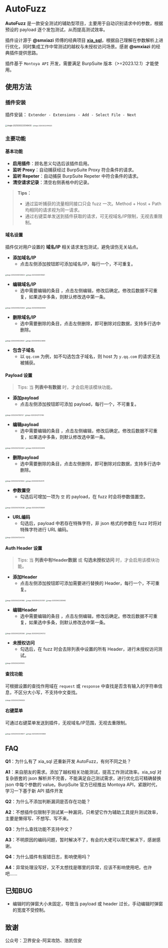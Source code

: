 # AutoFuzz

**AutoFuzz** 是一款安全测试的辅助型项目，主要用于自动识别请求中的参数，根据预设的 payload 逐个发包测试，从而提高测试效率。

插件设计源于 **@smxiazi** 师傅的经典项目 **[xia_sql](https://github.com/smxiazi/xia_sql)**，根据自己理解在参数解析上进行优化，同时集成工作中常测试的越权与未授权访问场景。感谢 **@smxiazi** 的经典插件提供思路。

插件基于 `Montoya API` 开发，需要满足 BurpSuite 版本（>=2023.12.1）才能使用。

## 使用方法

### 插件安装

插件安装： `Extender - Extensions - Add - Select File - Next`

<img src="assets/image-20250303233548430.png" alt="image-20250303233548430" style="zoom:40%;" />

<img src="assets/image-20250303234145025.png" alt="image-20250303234145025" style="zoom:30%;" />

### 主要功能

#### 基本功能

- **启用插件**：顾名思义勾选后该插件启用。
- **监听 Proxy**：自动捕获经过 BurpSuite Proxy 符合条件的请求。
- **监听 Repeter**：自动捕获 BurpSuite Repeter 中符合条件的请求。
- **清空请求记录**：清空右侧表格中的记录。

> **Tips：**
>
> - 通过监听捕获的流量相同接口只会 fuzz 一次。Method + Host + Path 均相同的请求视为同一请求。
> - 通过右键菜单发送到插件获取的请求，可无视域名/IP限制，无视去重限制。

#### 域名设置

插件仅对用户设置的 **域名/IP** 相关请求发包测试，避免误伤无关站点。

- **添加域名/IP**
  - 点击左侧添加按钮即可添加域名/IP，每行一个，不可重复。

<img src="assets/image-20250304001209634.png" alt="image-20250304001209634" style="zoom:30%;" />

<img src="assets/image-20250304001418561.png" alt="image-20250304001418561" style="zoom:30%;" />

- **编辑域名/IP**
  - 选中需要编辑的条目 ，点击左侧编辑，修改后确定。修改后数据不可重复，如果选中多条，则默认修改选中第一条。

<img src="assets/image-20250304002312839.png" alt="image-20250304002312839" style="zoom:30%;" />

<img src="assets/image-20250304002640059.png" alt="image-20250304002640059" style="zoom:30%;" />

- **删除域名/IP**
  - 选中需要删除的条目，点击左侧删除，即可删除对应数据，支持多行选中删除。

<img src="assets/image-20250304003218031.png" alt="image-20250304003218031" style="zoom:30%;" />

<img src="assets/image-20250304003238900.png" alt="image-20250304003238900" style="zoom:30%;" />

- **包含子域名**
  - 以 `qq.com` 为例，如不勾选包含子域名，则 host 为 `y.qq.com` 的请求无法被捕获。

#### Payload 设置

> Tips: 当 **列表中有数据** 时，才会启用该模块功能。

- **添加payload**
  - 点击左侧添加按钮即可添加 payload，每行一个，不可重复。

<img src="assets/image-20250304211651127.png" alt="image-20250304211651127" style="zoom:30%;" />

<img src="assets/image-20250304211737496.png" alt="image-20250304211737496" style="zoom:30%;" />

- **编辑payload**
  - 选中需要编辑的条目 ，点击左侧编辑，修改后确定。修改后数据不可重复，如果选中多条，则默认修改选中第一条。

<img src="assets/image-20250304212242627.png" alt="image-20250304212242627" style="zoom:30%;" />

<img src="assets/image-20250304212334916.png" alt="image-20250304212334916" style="zoom:30%;" />

- **删除payload**
  - 选中需要删除的条目，点击左侧删除，即可删除对应数据，支持多行选中删除。

<img src="assets/image-20250304214210463.png" alt="image-20250304214210463" style="zoom:30%;" />

<img src="assets/image-20250304214245111.png" alt="image-20250304214245111" style="zoom:30%;" />

- **参数置空**
  - 勾选后可增加一项为 `空` 的 payload，在 fuzz 时会将参数值置空。

<img src="assets/image-20250304214330266.png" alt="image-20250304214330266" style="zoom:30%;" />

<img src="assets/image-20250304215106091.png" alt="image-20250304215106091" style="zoom:30%;" />

- **URL编码**
  - 勾选后，payload 中若存在特殊字符，非 json 格式的参数在 fuzz 时将对特殊字符进行 URL 编码。

<img src="assets/image-20250304215342739.png" alt="image-20250304215342739" style="zoom:30%;" />

#### Auth Header 设置

> Tips: 当 **列表中有Header数据** 或 **勾选未授权访问** 时，才会启用该模块功能。

- **添加Header**
  - 点击左侧添加按钮即可添加需要进行替换的 Header，每行一个，不可重复。

<img src="assets/image-20250304222451866.png" alt="image-20250304222451866" style="zoom:30%;" />

<img src="assets/image-20250304222531391.png" alt="image-20250304222531391" style="zoom:30%;" />

<img src="assets/image-20250304222609482.png" alt="image-20250304222609482" style="zoom:30%;" />

- **编辑Header**
  - 选中需要编辑的条目 ，点击左侧编辑，修改后确定。修改后数据不可重复，如果选中多条，则默认修改选中第一条。

<img src="assets/image-20250304222912568.png" alt="image-20250304222912568" style="zoom:30%;" />

<img src="assets/image-20250304222943732.png" alt="image-20250304222943732" style="zoom:30%;" />

- **未授权访问**
  - 勾选后，在 fuzz 时会去除列表中设置的所有 Header，进行未授权访问测试。

<img src="assets/image-20250304224510635.png" alt="image-20250304224510635" style="zoom:30%;" />

#### 查找功能

可根据设置的查找作用域在 `request` 或 `response` 中查找是否含有输入的字符串信息，不区分大小写，不支持中文查找。

<img src="assets/image-20250304231940839.png" alt="image-20250304231940839" style="zoom:30%;" />

#### 右键菜单

可通过右键菜单发送到插件，无视域名/IP范围，无视去重限制。

<img src="assets/image-20250304235348677.png" alt="image-20250304235348677" style="zoom:30%;" />

<img src="assets/image-20250304235439669.png" alt="image-20250304235439669" style="zoom:30%;" />

## FAQ

**Q1**：为什么有了 xia_sql 还重新开发 AutoFuzz，有何不同之处？

**A1**：来自朋友的需求。添加了越权相关功能测试，提高工作测试效率。xia_sql 对复杂嵌套的 json 解析并不完善，不能满足自己测试需求，进行优化后可精确替换 json 中每个参数的 value。BurpSuite 官方已经推出 Montoya API，紧跟时代，学习一下基于新 API 插件开发

**Q2**：为什么不添加判断漏洞是否存在功能？

**A2**：不想插件仅限制于测试某一种漏洞，只希望它作为辅助工具提升测试效率，主要是懒得写、不想写、写不来。

**Q3**：为什么查找功能不支持中文？

**A3**：不明原因的编码问题，暂时解决不了，有会的大佬可以帮忙解决下，感谢感谢。

**Q4**：为什么插件有报错日志，影响使用吗？

**A4**：异常处理没写好，又不太想找是哪里的异常，应该不影响使用吧，也许吧......

## 已知BUG

- 编辑时的弹窗大小未固定，导致当 payload 或 header 过长，手动编辑时弹窗的宽度不受控制。

## 致谢

公众号：卫界安全-阿呆攻防、浩凯信安